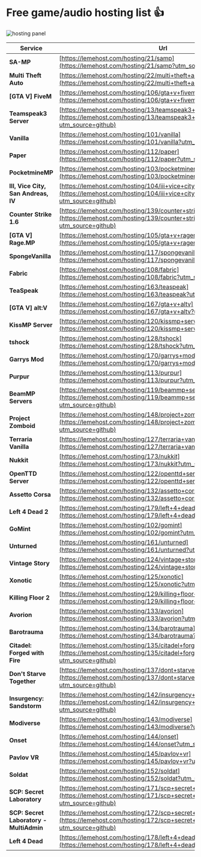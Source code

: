 
# Free game/audio hosting list :+1:

![hosting panel](https://lemehost.com/img/panel.jpg)
        
| Service  | Url |
| ------------- | ------------- |
| **SA-MP**  | [https://lemehost.com/hosting/21/samp](https://lemehost.com/hosting/21/samp?utm_source=github) |
| **Multi Theft Auto**  | [https://lemehost.com/hosting/22/multi+theft+auto](https://lemehost.com/hosting/22/multi+theft+auto?utm_source=github) |
| **[GTA V] FiveM**  | [https://lemehost.com/hosting/106/gta+v+fivem](https://lemehost.com/hosting/106/gta+v+fivem?utm_source=github) |
| **Teamspeak3 Server**  | [https://lemehost.com/hosting/13/teamspeak3+server](https://lemehost.com/hosting/13/teamspeak3+server?utm_source=github) |
| **Vanilla**  | [https://lemehost.com/hosting/101/vanilla](https://lemehost.com/hosting/101/vanilla?utm_source=github) |
| **Paper**  | [https://lemehost.com/hosting/112/paper](https://lemehost.com/hosting/112/paper?utm_source=github) |
| **PocketmineMP**  | [https://lemehost.com/hosting/103/pocketminemp](https://lemehost.com/hosting/103/pocketminemp?utm_source=github) |
| **III, Vice City, San Andreas, IV**  | [https://lemehost.com/hosting/104/iii+vice+city+san+andreas+iv](https://lemehost.com/hosting/104/iii+vice+city+san+andreas+iv?utm_source=github) |
| **Counter Strike 1.6**  | [https://lemehost.com/hosting/139/counter+strike+16](https://lemehost.com/hosting/139/counter+strike+16?utm_source=github) |
| **[GTA V] Rage.MP**  | [https://lemehost.com/hosting/105/gta+v+ragemp](https://lemehost.com/hosting/105/gta+v+ragemp?utm_source=github) |
| **SpongeVanilla**  | [https://lemehost.com/hosting/117/spongevanilla](https://lemehost.com/hosting/117/spongevanilla?utm_source=github) |
| **Fabric**  | [https://lemehost.com/hosting/108/fabric](https://lemehost.com/hosting/108/fabric?utm_source=github) |
| **TeaSpeak**  | [https://lemehost.com/hosting/163/teaspeak](https://lemehost.com/hosting/163/teaspeak?utm_source=github) |
| **[GTA V] alt:V**  | [https://lemehost.com/hosting/167/gta+v+altv](https://lemehost.com/hosting/167/gta+v+altv?utm_source=github) |
| **KissMP Server**  | [https://lemehost.com/hosting/120/kissmp+server](https://lemehost.com/hosting/120/kissmp+server?utm_source=github) |
| **tshock**  | [https://lemehost.com/hosting/128/tshock](https://lemehost.com/hosting/128/tshock?utm_source=github) |
| **Garrys Mod**  | [https://lemehost.com/hosting/170/garrys+mod](https://lemehost.com/hosting/170/garrys+mod?utm_source=github) |
| **Purpur**  | [https://lemehost.com/hosting/113/purpur](https://lemehost.com/hosting/113/purpur?utm_source=github) |
| **BeamMP Servers**  | [https://lemehost.com/hosting/119/beammp+servers](https://lemehost.com/hosting/119/beammp+servers?utm_source=github) |
| **Project Zomboid**  | [https://lemehost.com/hosting/148/project+zomboid](https://lemehost.com/hosting/148/project+zomboid?utm_source=github) |
| **Terraria Vanilla**  | [https://lemehost.com/hosting/127/terraria+vanilla](https://lemehost.com/hosting/127/terraria+vanilla?utm_source=github) |
| **Nukkit**  | [https://lemehost.com/hosting/173/nukkit](https://lemehost.com/hosting/173/nukkit?utm_source=github) |
| **OpenTTD Server**  | [https://lemehost.com/hosting/122/openttd+server](https://lemehost.com/hosting/122/openttd+server?utm_source=github) |
| **Assetto Corsa**  | [https://lemehost.com/hosting/132/assetto+corsa](https://lemehost.com/hosting/132/assetto+corsa?utm_source=github) |
| **Left 4 Dead 2**  | [https://lemehost.com/hosting/179/left+4+dead+2](https://lemehost.com/hosting/179/left+4+dead+2?utm_source=github) |
| **GoMint**  | [https://lemehost.com/hosting/102/gomint](https://lemehost.com/hosting/102/gomint?utm_source=github) |
| **Unturned**  | [https://lemehost.com/hosting/161/unturned](https://lemehost.com/hosting/161/unturned?utm_source=github) |
| **Vintage Story**  | [https://lemehost.com/hosting/124/vintage+story](https://lemehost.com/hosting/124/vintage+story?utm_source=github) |
| **Xonotic**  | [https://lemehost.com/hosting/125/xonotic](https://lemehost.com/hosting/125/xonotic?utm_source=github) |
| **Killing Floor 2**  | [https://lemehost.com/hosting/129/killing+floor+2](https://lemehost.com/hosting/129/killing+floor+2?utm_source=github) |
| **Avorion**  | [https://lemehost.com/hosting/133/avorion](https://lemehost.com/hosting/133/avorion?utm_source=github) |
| **Barotrauma**  | [https://lemehost.com/hosting/134/barotrauma](https://lemehost.com/hosting/134/barotrauma?utm_source=github) |
| **Citadel: Forged with Fire**  | [https://lemehost.com/hosting/135/citadel+forged+with+fire](https://lemehost.com/hosting/135/citadel+forged+with+fire?utm_source=github) |
| **Don't Starve Together**  | [https://lemehost.com/hosting/137/dont+starve+together](https://lemehost.com/hosting/137/dont+starve+together?utm_source=github) |
| **Insurgency: Sandstorm**  | [https://lemehost.com/hosting/142/insurgency+sandstorm](https://lemehost.com/hosting/142/insurgency+sandstorm?utm_source=github) |
| **Modiverse**  | [https://lemehost.com/hosting/143/modiverse](https://lemehost.com/hosting/143/modiverse?utm_source=github) |
| **Onset**  | [https://lemehost.com/hosting/144/onset](https://lemehost.com/hosting/144/onset?utm_source=github) |
| **Pavlov VR**  | [https://lemehost.com/hosting/145/pavlov+vr](https://lemehost.com/hosting/145/pavlov+vr?utm_source=github) |
| **Soldat**  | [https://lemehost.com/hosting/152/soldat](https://lemehost.com/hosting/152/soldat?utm_source=github) |
| **SCP: Secret Laboratory**  | [https://lemehost.com/hosting/171/scp+secret+laboratory](https://lemehost.com/hosting/171/scp+secret+laboratory?utm_source=github) |
| **SCP: Secret Laboratory - MultiAdmin**  | [https://lemehost.com/hosting/172/scp+secret+laboratory++multiadmin](https://lemehost.com/hosting/172/scp+secret+laboratory++multiadmin?utm_source=github) |
| **Left 4 Dead**  | [https://lemehost.com/hosting/178/left+4+dead](https://lemehost.com/hosting/178/left+4+dead?utm_source=github) |
